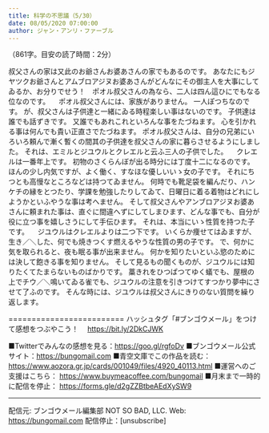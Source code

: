 ```yaml
---
title: 科学の不思議（5/30）
date: 08/05/2020 07:00:00
author: ジャン・アンリ・ファーブル
---
```


（861字。目安の読了時間：2分）

叔父さんの家は又此のお爺さんお婆あさんの家でもあるのです。
あなたにもジヤツクお爺さんとアムブロアジヌお婆あさんがどんなにその御主人を大事にしてゐるか、お分りでせう！　ポオル叔父さんの為なら、二人は四ん這ひにでもなる位なのです。
　ポオル叔父さんには、家族がありません。
一人ぽつちなのです。
が、叔父さんは子供達と一緒にゐる時程楽しい事はないのです。
子供達は誰でも話ずきです。
又誰でもあれこれといろんな事をたづねます。
心を引かれる事は何んでも貴い正直さでたづねます。
ポオル叔父さんは、自分の兄弟にいろいろ頼んで漸く暫くの間其の子供達を叔父さんの家に暮らさせるようにしました。
それは、エミルとジユウルとクレエルと云ふ三人の子供でした。
　クレエルは一番年上です。
初物のさくらんぼが出る時分には丁度十二になるのです。
ほんの少し内気ですが、よく働く、すなほな優しいいゝ女の子です。
それにちつとも高慢なところなどは持つてゐません。
何時でも靴足袋を編んだり、ハンケチの縁をとつたり、学課を勉強したりしてゐて、日曜日に着る着物はどれにしようかといふやうな事は考へません。
そして叔父さんやアンブロアジヌお婆あさんに頼まれた事は、直ぐに間違へずにしてしまひます、どんな事でも、自分が役に立つ事を嬉しさうにして手伝ひます。
それは、本当にいゝ性質を持つた子です。
　ジユウルはクレエルよりは二つ下です。
いくらか痩せてはゐますが、生き／＼した、何でも焼きつくす燃えるやうな性質の男の子です。
で、何かに気を取られると、夜も眠る事が出来ません。
何かを知りたいといふ慾のためには決して飽きる事を知りません。
そして見るもの聞くものが、ジユウルには知りたくてたまらないものばかりです。
藁きれをひつぱつてゆく蟻でも、屋根の上でチウ／＼鳴いてゐる雀でも、ジユウルの注意を引きつけてすつかり夢中にさせて了ふのです。
そんな時には、ジユウルは叔父さんにきりのない質問を繰り返します。

=========================
ハッシュタグ「#ブンゴウメール」をつけて感想をつぶやこう！　
https://bit.ly/2DkCJWK

■Twitterでみんなの感想を見る：https://goo.gl/rgfoDv
■ブンゴウメール公式サイト：https://bungomail.com
■青空文庫でこの作品を読む：https://www.aozora.gr.jp/cards/001049/files/4920_40113.html
■運営へのご支援はこちら： https://www.buymeacoffee.com/bungomail
■月末まで一時的に配信を停止： https://forms.gle/d2gZZBtbeAEdXySW9

-------
配信元: ブンゴウメール編集部
NOT SO BAD, LLC.
Web: https://bungomail.com
配信停止：[unsubscribe]

